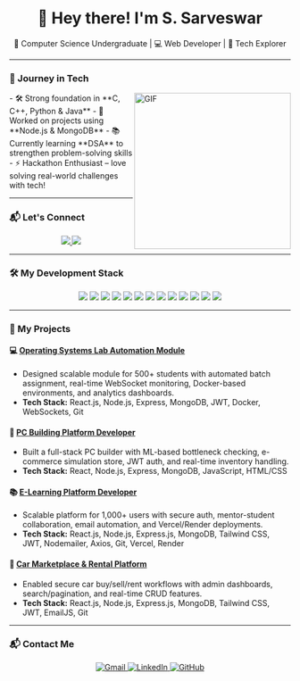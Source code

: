 <h1 align="center">👋 Hey there! I'm S. Sarveswar</h1>
<p align="center">
  🚀 Computer Science Undergraduate | 💻 Web Developer | 🎯 Tech Explorer
</p>

---

### 🚀 Journey in Tech
<img align="right" src="https://camo.githubusercontent.com/cdd56b556149c7fd4939be631072a4df05be1346f52592296737a390d8159c85/68747470733a2f2f692e70696e696d672e636f6d2f6f726967696e616c732f34372f66302f33342f34376630333432636563373262383030343633626630303365616331323537652e676966" width="280" alt="GIF" />
- 🛠️ Strong foundation in **C, C++, Python & Java**
- 🔗 Worked on projects using **Node.js & MongoDB**
- 📚 Currently learning **DSA** to strengthen problem-solving skills
- ⚡ Hackathon Enthusiast – love solving real-world challenges with tech!

---

### 📬 Let's Connect

<p align="center">
  <a href="https://www.linkedin.com/in/sarveswar/">
    <img src="https://img.shields.io/badge/LinkedIn-blue?style=for-the-badge&logo=linkedin&logoColor=white" />
  </a>
  <a href="mailto:shsarveswar@gmail.com">
    <img src="https://img.shields.io/badge/Gmail-red?style=for-the-badge&logo=gmail&logoColor=white" />
  </a>
</p>

---

### 🛠️ My Development Stack

<p align="center">
  <img src="https://img.shields.io/badge/-C-00599C?style=for-the-badge&logo=c&logoColor=white" />
  <img src="https://img.shields.io/badge/-C++-00599C?style=for-the-badge&logo=c%2B%2B&logoColor=white" />
  <img src="https://img.shields.io/badge/-Java-007396?style=for-the-badge&logo=java&logoColor=white" />
  <img src="https://img.shields.io/badge/-Python-3776AB?style=for-the-badge&logo=python&logoColor=white" />
  <img src="https://img.shields.io/badge/-HTML5-E34F26?style=for-the-badge&logo=html5&logoColor=white" />
  <img src="https://img.shields.io/badge/-CSS3-1572B6?style=for-the-badge&logo=css3&logoColor=white" />
  <img src="https://img.shields.io/badge/-JavaScript-F7DF1E?style=for-the-badge&logo=javascript&logoColor=black" />
  <img src="https://img.shields.io/badge/-Node.js-339933?style=for-the-badge&logo=node.js&logoColor=white" />
  <img src="https://img.shields.io/badge/-MySQL-4479A1?style=for-the-badge&logo=mysql&logoColor=white" />
  <img src="https://img.shields.io/badge/-MongoDB-47A248?style=for-the-badge&logo=mongodb&logoColor=white" />
  <img src="https://img.shields.io/badge/-Git-F05032?style=for-the-badge&logo=git&logoColor=white" />
  <img src="https://img.shields.io/badge/-GitHub-181717?style=for-the-badge&logo=github&logoColor=white" />
  <img src="https://img.shields.io/badge/-Postman-FF6C37?style=for-the-badge&logo=postman&logoColor=white" />
</p>

---

### 📁 My Projects

#### 💻  [Operating Systems Lab Automation Module](https://github.com/SARVESWAR-5/LabAutomation-OSmodule)
- Designed scalable module for 500+ students with automated batch assignment, real-time WebSocket monitoring, Docker-based environments, and analytics dashboards.
- **Tech Stack:** React.js, Node.js, Express, MongoDB, JWT, Docker, WebSockets, Git

#### 🧠 [PC Building Platform Developer](https://github.com/SARVESWAR-5/pc-built-website)
- Built a full-stack PC builder with ML-based bottleneck checking, e-commerce simulation store, JWT auth, and real-time inventory handling.
- **Tech Stack:** React, Node.js, Express, MongoDB, JavaScript, HTML/CSS

#### 📚 [E-Learning Platform Developer](https://github.com/SARVESWAR-5/EduWaveAcademy)
- Scalable platform for 1,000+ users with secure auth, mentor-student collaboration, email automation, and Vercel/Render deployments.
- **Tech Stack:** React.js, Node.js, Express.js, MongoDB, Tailwind CSS, JWT, Nodemailer, Axios, Git, Vercel, Render

#### 🚗 [Car Marketplace & Rental Platform](https://github.com/SARVESWAR-5/AutoNest)
- Enabled secure car buy/sell/rent workflows with admin dashboards, search/pagination, and real-time CRUD features.
- **Tech Stack:** React.js, Node.js, Express.js, MongoDB, Tailwind CSS, JWT, EmailJS, Git

---




### 📬 Contact Me

<p align="center">
  <a href="mailto:shsarveswar@gmail.com">
    <img src="https://img.shields.io/badge/Gmail-D14836?style=for-the-badge&logo=gmail&logoColor=white" alt="Gmail" />
  </a>
  <a href="https://www.linkedin.com/in/sarveswar/">
    <img src="https://img.shields.io/badge/LinkedIn-0A66C2?style=for-the-badge&logo=linkedin&logoColor=white" alt="LinkedIn" />
  </a>
  <a href="https://github.com/sarveswar2003">
    <img src="https://img.shields.io/badge/GitHub-181717?style=for-the-badge&logo=github&logoColor=white" alt="GitHub" />
  </a>
</p>


